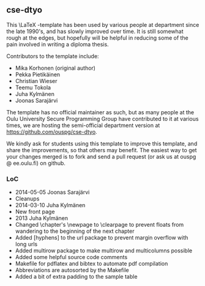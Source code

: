 ## cse-dtyo

This \LaTeX -template has been used by various people at department 
since the late 1990's, and has slowly improved over time.  It is still 
somewhat rough at the edges, but hopefully will be helpful in reducing 
some of the pain involved in writing a diploma thesis.

Contributors to the template include:

 * Mika Korhonen (original author)
 * Pekka Pietikäinen
 * Christian Wieser
 * Teemu Tokola
 * Juha Kylmänen
 * Joonas Sarajärvi

The template has no official maintainer as such, but as many people
at the Oulu University Secure Programming Group have contributed to it
at various times, we are hosting the semi-official department 
version at https://github.com/ouspg/cse-dtyo.

We kindly ask for students using this template to improve this template,
and share the improvements, so that others may benefit. The easiest 
way to get your changes merged is to fork and send a pull
request (or ask us at ouspg @ ee.oulu.fi) on github.

### LoC
 * 2014-05-05 Joonas Sarajärvi
  * Cleanups
 * 2014-03-10 Juha Kylmänen
  * New front page 
 * 2013 Juha Kylmänen
  * Changed \chapter's \newpage to \clearpage to prevent floats from wandering to the beginning of the next chapter
  * Added [hyphens] to the url package to prevent margin overflow with long urls
  * Added multirow package to make multirow and multicolumns possible
  * Added some helpful source code comments
  * Makefile for pdflatex and bibtex to automate pdf compilation
  * Abbreviations are autosorted by the Makefile
  * Added a bit of extra padding to the sample table

